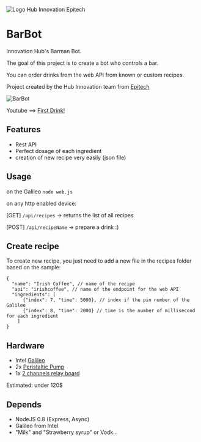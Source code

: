 ![Logo Hub Innovation Epitech](http://oi60.tinypic.com/23r2wdu.jpg)

BarBot
======

Innovation Hub's Barman Bot.

The goal of this project is to create a bot who controls a bar.

You can order drinks from the web API from known or custom recipes.

Project created by the Hub Innovation team from [Epitech](http://www.epitech.eu)

![BarBot](http://i.imgur.com/Hy9zxVt.jpg)

Youtube ==> [First Drink!](http://www.youtube.com/watch?v=8okK15RWCJY)

Features
--------
* Rest API
* Perfect dosage of each ingredient 
* creation of new recipe very easily (json file)

Usage
-------

on the Galileo
`node web.js`

on any http enabled device:

[GET] `/api/recipes` -> returns the list of all recipes

[POST] `/api/recipeName` -> prepare a drink :)

Create recipe
-------

To create new recipe, you just need to add a new file in the recipes folder based on the sample:

```
{
  "name": "Irish Coffee", // name of the recipe
  "api": "irishcoffee", // name of the endpoint for the web API
  "ingredients": [
      {"index": 7, "time": 5000}, // index if the pin number of the Galileo
      {"index": 8, "time": 2000} // time is the number of millisecond for each ingredient
    ]
}
```

Hardware
--------
* Intel [Galileo](http://www.intel.com/content/www/us/en/intelligent-systems/galileo/galileo-overview.html)
* 2x [Peristaltic Pump](https://www.adafruit.com/blog/2012/12/19/new-product-peristaltic-liquid-pump-with-silicone-tubing/)
* 1x [2 channels relay board](http://www.elecfreaks.com/store/2-channel-5v12v24v-relay-module-p-270.html)

Estimated: under 120$

Depends
-------
* NodeJS 0.8 (Express, Async)
* Galileo from Intel
* "Milk" and "Strawberry syrup" or Vodk...

